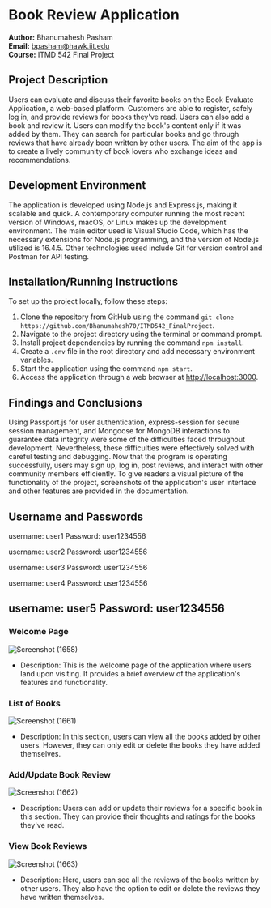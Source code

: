 
# Book Review Application

**Author:** Bhanumahesh Pasham  
**Email:** bpasham@hawk.iit.edu  
**Course:** ITMD 542 Final Project

## Project Description

Users can evaluate and discuss their favorite books on the Book Evaluate Application, a web-based platform. Customers are able to register, safely log in, and provide reviews for books they've read. Users can also add a book and review it. Users can modify the book's content only if it was added by them. They can search for particular books and go through reviews that have already been written by other users. The aim of the app is to create a lively community of book lovers who exchange ideas and recommendations.

## Development Environment

The application is developed using Node.js and Express.js, making it scalable and quick. A contemporary computer running the most recent version of Windows, macOS, or Linux makes up the development environment. The main editor used is Visual Studio Code, which has the necessary extensions for Node.js programming, and the version of Node.js utilized is 16.4.5. Other technologies used include Git for version control and Postman for API testing.

## Installation/Running Instructions

To set up the project locally, follow these steps:

1. Clone the repository from GitHub using the command `git clone https://github.com/Bhanumahesh70/ITMD542_FinalProject`.
2. Navigate to the project directory using the terminal or command prompt.
3. Install project dependencies by running the command `npm install`.
4. Create a `.env` file in the root directory and add necessary environment variables.
5. Start the application using the command `npm start`.
6. Access the application through a web browser at [http://localhost:3000](http://localhost:3000).

## Findings and Conclusions

Using Passport.js for user authentication, express-session for secure session management, and Mongoose for MongoDB interactions to guarantee data integrity were some of the difficulties faced throughout development. Nevertheless, these difficulties were effectively solved with careful testing and debugging. Now that the program is operating successfully, users may sign up, log in, post reviews, and interact with other community members efficiently. To give readers a visual picture of the functionality of the project, screenshots of the application's user interface and other features are provided in the documentation.

## Username and Passwords
username: user1
Password: user1234556

username: user2
Password: user1234556

username: user3
Password: user1234556

username: user4
Password: user1234556

username: user5
Password: user1234556
---

### Welcome Page
![Screenshot (1658)](https://github.com/Bhanumahesh70/ITMD542_FinalProject/assets/144741762/c6cd1661-08b1-4017-bb26-7064362a3537)

- Description: This is the welcome page of the application where users land upon visiting. It provides a brief overview of the application's features and functionality.

### List of Books
![Screenshot (1661)](https://github.com/Bhanumahesh70/ITMD542_FinalProject/assets/144741762/b9a8263d-7fd1-4a5a-b4d9-57d1652b6601)

- Description: In this section, users can view all the books added by other users. However, they can only edit or delete the books they have added themselves.

### Add/Update Book Review
![Screenshot (1662)](https://github.com/Bhanumahesh70/ITMD542_FinalProject/assets/144741762/c6c2d3d7-913f-4882-9f6b-a5895c474951)

- Description: Users can add or update their reviews for a specific book in this section. They can provide their thoughts and ratings for the books they've read.

### View Book Reviews
![Screenshot (1663)](https://github.com/Bhanumahesh70/ITMD542_FinalProject/assets/144741762/6e695f9b-b529-46f5-9d66-8107113423c7)

- Description: Here, users can see all the reviews of the books written by other users. They also have the option to edit or delete the reviews they have written themselves.
